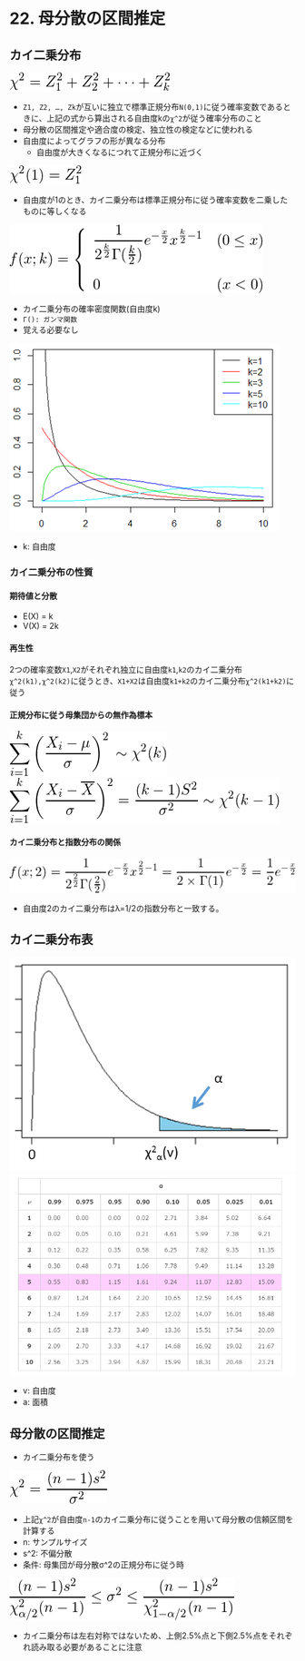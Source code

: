 # 22. 母分散の区間推定
## カイ二乗分布
![](./img/128.PNG)  
* `Z1, Z2, …, Zk`が互いに独立で標準正規分布`N(0,1)`に従う確率変数であるときに、上記の式から算出される自由度kの`χ^2`が従う確率分布のこと
* 母分散の区間推定や適合度の検定、独立性の検定などに使われる
* 自由度によってグラフの形が異なる分布
  * 自由度が大きくなるにつれて正規分布に近づく


![](./img/129.PNG)  
* 自由度が1のとき、カイ二乗分布は標準正規分布に従う確率変数を二乗したものに等しくなる

![](./img/130.PNG)
* カイ二乗分布の確率密度関数(自由度k)
* `Γ(): ガンマ関数`
* 覚える必要なし

![](./img/131.PNG)
* k: 自由度

### カイ二乗分布の性質
#### 期待値と分散
* E(X) = k
* V(X) = 2k

#### 再生性
2つの確率変数`X1`,`X2`がそれぞれ独立に自由度`k1`,`k2`のカイ二乗分布`χ^2(k1),χ^2(k2)`に従うとき、`X1+X2`は自由度`k1+k2`のカイ二乗分布`χ^2(k1+k2)`に従う

#### 正規分布に従う母集団からの無作為標本
![](./img/132.PNG)  
![](./img/133.PNG)

#### カイ二乗分布と指数分布の関係
![](./img/134.PNG)
* 自由度2のカイ二乗分布はλ=1/2の指数分布と一致する。

## カイ二乗分布表
![](./img/135.PNG)  
![](./img/136.PNG)
* v: 自由度
* a: 面積

## 母分散の区間推定
* カイ二乗分布を使う

![](./img/138.PNG)
* 上記`χ^2`が自由度`n-1`のカイ二乗分布に従うことを用いて母分散の信頼区間を計算する
* n: サンプルサイズ
* s^2: 不偏分散
* 条件: 母集団が母分散σ^2の正規分布に従う時

![](./img/139.PNG)
* カイ二乗分布は左右対称ではないため、上側2.5%点と下側2.5%点をそれぞれ読み取る必要があることに注意